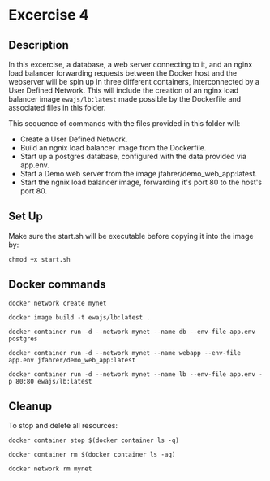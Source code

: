 # Excercise 4

## Description
In this excercise, a database, a web server connecting to it, and an nginx load balancer forwarding requests between the Docker host and the webserver will be spin up in three different containers, interconnected by a User Defined Network.
This will include the creation of an nginx load balancer image `ewajs/lb:latest` made possible by the Dockerfile and associated files in this folder.

This sequence of commands with the files provided in this folder will:

- Create a User Defined Network.
- Build an ngnix load balancer image from the Dockerfile.
- Start up a postgres database, configured with the data provided via app.env.
- Start a Demo web server from the image jfahrer/demo_web_app:latest.
- Start the ngnix load balancer image, forwarding it's port 80 to the host's port 80.

## Set Up
Make sure the start.sh will be executable before copying it into the image by:
```
chmod +x start.sh
```

## Docker commands

```
docker network create mynet

docker image build -t ewajs/lb:latest .

docker container run -d --network mynet --name db --env-file app.env postgres

docker container run -d --network mynet --name webapp --env-file app.env jfahrer/demo_web_app:latest

docker container run -d --network mynet --name lb --env-file app.env -p 80:80 ewajs/lb:latest
```

## Cleanup
To stop and delete all resources:

```
docker container stop $(docker container ls -q)

docker container rm $(docker container ls -aq)

docker network rm mynet
```
